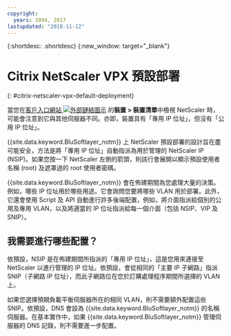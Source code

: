 ```yaml
---
copyright:
  years: 1994, 2017
lastupdated: "2018-11-12"
---
```


{:shortdesc: .shortdesc}
{:new_window: target="_blank"}

# Citrix NetScaler VPX 預設部署
{: #citrix-netscaler-vpx-default-deployment}

當您在[客戶入口網站 ![外部鏈結圖示](../../icons/launch-glyph.svg "外部鏈結圖示")](https://control.softlayer.com/) 的**裝置 > 裝置清單**中檢視 NetScaler 時，可能會注意到它與其他伺服器不同。亦即，裝置具有「專用 IP 位址」，但沒有「公用 IP 位址」。

{{site.data.keyword.BluSoftlayer_notm}} 上 NetScaler 預設部署的設計旨在盡可能安全，方法是將「專用 IP 位址」自動指派為用於管理的 NetScaler IP (NSIP)。如果您按一下 NetScaler 左側的箭頭，則該行會展開以顯示預設使用者名稱 (root) 及遮罩過的 root 使用者密碼。 

{{site.data.keyword.BluSoftlayer_notm}} 會在佈建期間為您處理大量的決策。例如，哪些 IP 位址用於哪些用途。它會詢問您要將哪些 VLAN 用於部署。此外，它還會使用 Script 及 API 自動進行許多後端配置，例如，將介面指派給個別的公用及專用 VLAN，以及將適當的 IP 位址指派給每一個介面（包括 NSIP、VIP 及 SNIP）。

## 我需要進行哪些配置？

依預設，NSIP 是在佈建期間所指派的「專用 IP 位址」，這是您用來連接至 NetScaler 以進行管理的 IP 位址。依預設，會從相同的「主要 IP 子網路」指派 SNIP（子網路 IP 位址），而此子網路位在您於訂購處理程序期間所選擇的 VLAN 上。 

如果您選擇預期負載平衡伺服器所在的相同 VLAN，則不需要額外配置這些 SNIP。依預設，DNS 會設為 {{site.data.keyword.BluSoftlayer_notm}} 的名稱伺服器。在基本實作中，如果 {{site.data.keyword.BluSoftlayer_notm}} 管理伺服器的 DNS 記錄，則不需要進一步配置。
